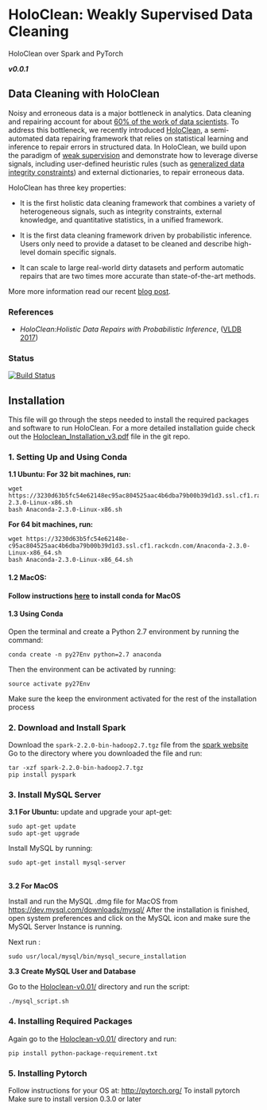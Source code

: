 # HoloClean: Weakly Supervised Data Cleaning
HoloClean over Spark and PyTorch

**_v0.0.1_**

## Data Cleaning with HoloClean
<p>
Noisy and erroneous data is a major bottleneck in analytics. Data cleaning and repairing account for about <a href="https://www.forbes.com/sites/gilpress/2016/03/23/data-preparation-most-time-consuming-least-enjoyable-data-science-task-survey-says/#259a5d256f63">60% of the work of data scientists</a>. To address this bottleneck, we recently introduced <a href="https://arxiv.org/abs/1702.00820">HoloClean</a>, a semi-automated data repairing framework that relies on statistical learning and inference to repair errors in structured data. In HoloClean, we build upon the paradigm of <a href="http://hazyresearch.github.io/snorkel/blog/weak_supervision.html">weak supervision</a> and demonstrate how to leverage diverse signals, including user-defined heuristic rules (such as <a href="http://dl.acm.org/citation.cfm?id=2511233">generalized data integrity constraints</a>) and external dictionaries, to repair erroneous data.
</p>


<p>HoloClean has three key properties:
</p>
<ul>
<li><p>It is the first holistic data cleaning framework that combines a variety of heterogeneous signals, such as integrity constraints, external knowledge, and quantitative statistics, in a unified framework.</p></li>
<li><p>It is the first data cleaning framework driven by probabilistic inference. Users only need to provide a dataset to be cleaned and describe high-level domain specific signals.</p></li>
<li><p>It can scale to large real-world dirty datasets and perform automatic repairs that are two times more accurate than state-of-the-art methods.</p></li>
</ul>

<p>
More more information read our recent <a href="http://dawn.cs.stanford.edu/2017/05/12/holoclean/">blog post</a>.
</p>

### References
* _HoloClean:Holistic Data Repairs with Probabilistic Inference_, ([VLDB 2017](https://arxiv.org/pdf/1702.00820.pdf))

### Status

[![Build Status](https://travis-ci.com/HoloClean/HoloClean-v0.01.svg?token=YfAzBXp1E7FY9ZAqGDpk&branch=pytorch)](https://travis-ci.com/HoloClean/HoloClean-v0.01)

## Installation

This file will go through the steps needed to install the required packages and software to run HoloClean. For a more detailed installation guide check out the [Holoclean_Installation_v3.pdf](https://github.com/HoloClean/HoloClean-v0.01/blob/pytorch/Holoclean_Installation_v3.pdf) file in the git repo.

### 1. Setting Up and Using Conda 
 <b>1.1 Ubuntu: </b>
 <b>For 32 bit machines, run:</b>
 
 ```
 wget https://3230d63b5fc54e62148ec95ac804525aac4b6dba79b00b39d1d3.ssl.cf1.rackcdn.com/Anaconda-2.3.0-Linux-x86.sh
bash Anaconda-2.3.0-Linux-x86.sh
 ```

<b>For 64 bit machines, run: </b>
```
wget https://3230d63b5fc54e62148e-c95ac804525aac4b6dba79b00b39d1d3.ssl.cf1.rackcdn.com/Anaconda-2.3.0-Linux-x86_64.sh
bash Anaconda-2.3.0-Linux-x86_64.sh
```
<h4>1.2 MacOS: <h4>

Follow instructions [here](https://conda.io/docs/user-guide/install/macos.html) to install conda for MacOS

<h4> 1.3 Using Conda </h4>
Open the terminal and create a Python 2.7 environment by running the command:

	conda create -n py27Env python=2.7 anaconda

Then the environment can be activated by running:

	source activate py27Env
Make sure the keep the environment activated for the rest of the installation process

### 2. Download and Install Spark
Download the ``spark-2.2.0-bin-hadoop2.7.tgz`` file from the [spark website](https://spark.apache.org/downloads.html)
Go to the directory where you downloaded the file and run:
```
tar -xzf spark-2.2.0-bin-hadoop2.7.tgz
pip install pyspark
```

### 3. Install MySQL Server
<b> 3.1 For Ubuntu: </b>
update and upgrade your apt-get:
```
sudo apt-get update	
sudo apt-get upgrade
```
Install MySQL by running:
```
sudo apt-get install mysql-server
```
<br>
<b> 3.2 For MacOS </b>

Install and run the MySQL .dmg file for MacOS from https://dev.mysql.com/downloads/mysql/
After the installation is finished, open system preferences and click on the MySQL icon and make sure the MySQL Server Instance is running.

Next run :
```
sudo usr/local/mysql/bin/mysql_secure_installation
```

<b> 3.3 Create MySQL User and Database </b>

Go to the [Holoclean-v0.01/](https://github.com/HoloClean/HoloClean-v0.01/tree/pytorch) directory and run the script:
```
./mysql_script.sh
```

### 4. Installing Required Packages
Again go to the [Holoclean-v0.01/](https://github.com/HoloClean/HoloClean-v0.01/tree/pytorch)  directory and run:
```
pip install python-package-requirement.txt
```

### 5. Installing Pytorch

Follow instructions for your OS at:
http://pytorch.org/
To install pytorch
Make sure to install version 0.3.0 or later


